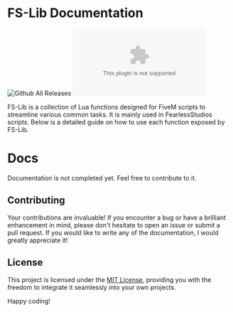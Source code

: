 # FS-Lib Documentation

![Github All Releases](https://img.shields.io/github/downloads/FearlessNite345/FearlessStudios-LoadingScreen/total.svg)
![GitHub Downloads (specific asset, latest release)](https://img.shields.io/github/downloads/FearlessNite345/FearlessStudios-LoadingScreen/latest/FearlessStudios-LoadingScreen.zip)

FS-Lib is a collection of Lua functions designed for FiveM scripts to streamline various common tasks. It is mainly used in FearlessStudios scripts. Below is a detailed guide on how to use each function exposed by FS-Lib.

# Docs 
Documentation is not completed yet. Feel free to contribute to it.

## Contributing

Your contributions are invaluable! If you encounter a bug or have a brilliant enhancement in mind, please don't hesitate to open an issue or submit a pull request. If you would like to write any of the documentation, I would greatly appreciate it!

## License

This project is licensed under the [MIT License](LICENSE), providing you with the freedom to integrate it seamlessly into your own projects.

Happy coding!
